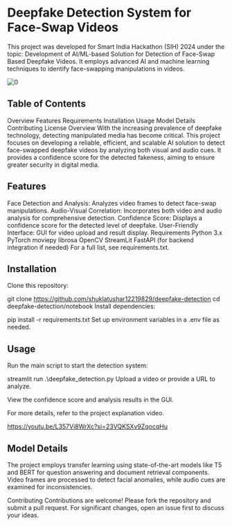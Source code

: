 # Deepfake Detection System for Face-Swap Videos

This project was developed for Smart India Hackathon (SIH) 2024 under the topic: Development of AI/ML-based Solution for Detection of Face-Swap Based Deepfake Videos. It employs advanced AI and machine learning techniques to identify face-swapping manipulations in videos.

![0](https://github.com/user-attachments/assets/b599a992-ae32-4203-97b5-d92bdfc1d49b)


## Table of Contents
Overview
Features
Requirements
Installation
Usage
Model Details
Contributing
License
Overview
With the increasing prevalence of deepfake technology, detecting manipulated media has become critical. This project focuses on developing a reliable, efficient, and scalable AI solution to detect face-swapped deepfake videos by analyzing both visual and audio cues. It provides a confidence score for the detected fakeness, aiming to ensure greater security in digital media.

## Features
Face Detection and Analysis: Analyzes video frames to detect face-swap manipulations.
Audio-Visual Correlation: Incorporates both video and audio analysis for comprehensive detection.
Confidence Score: Displays a confidence score for the detected level of deepfake.
User-Friendly Interface: GUI for video upload and result display.
Requirements
Python 3.x
PyTorch
moviepy
librosa
OpenCV
StreamLit
FastAPI (for backend integration if needed)
For a full list, see requirements.txt.

## Installation
Clone this repository:


git clone https://github.com/shuklatushar12219829/deepfake-detection
cd deepfake-detection/notebook
Install dependencies:


pip install -r requirements.txt
Set up environment variables in a .env file as needed.

## Usage
Run the main script to start the detection system:


streamlit run .\deepfake_detection.py
Upload a video or provide a URL to analyze.

View the confidence score and analysis results in the GUI.

For more details, refer to the project explanation video.

https://youtu.be/L357Vi8WrXc?si=23VQKSXv9ZqocqHu

## Model Details
The project employs transfer learning using state-of-the-art models like T5 and BERT for question answering and document retrieval components. Video frames are processed to detect facial anomalies, while audio cues are examined for inconsistencies.

Contributing
Contributions are welcome! Please fork the repository and submit a pull request. For significant changes, open an issue first to discuss your ideas.
